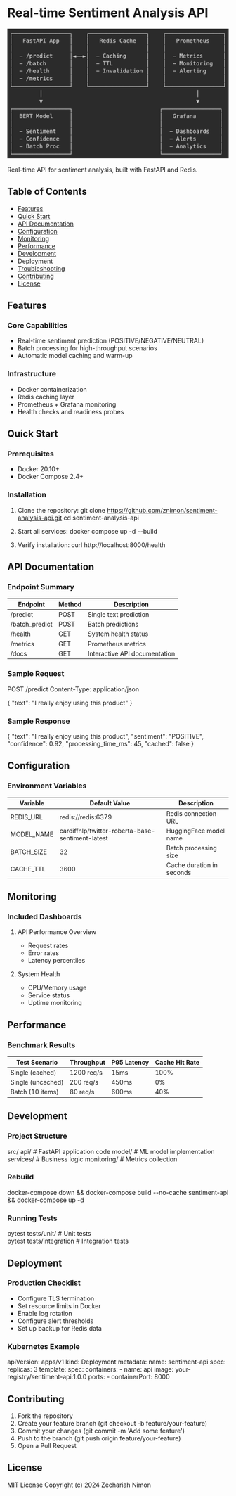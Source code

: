 # Real-time Sentiment Analysis API

![Architecture Diagram](docs/assets/images/architecture.png)

Real-time API for sentiment analysis, built with FastAPI and Redis.

## Table of Contents
- [Features](#features)
- [Quick Start](#quick-start)
- [API Documentation](#api-documentation)
- [Configuration](#configuration)
- [Monitoring](#monitoring)
- [Performance](#performance)
- [Development](#development)
- [Deployment](#deployment)
- [Troubleshooting](#troubleshooting)
- [Contributing](#contributing)
- [License](#license)

## Features

### Core Capabilities
- Real-time sentiment prediction (POSITIVE/NEGATIVE/NEUTRAL)
- Batch processing for high-throughput scenarios
- Automatic model caching and warm-up

### Infrastructure
- Docker containerization
- Redis caching layer
- Prometheus + Grafana monitoring
- Health checks and readiness probes

## Quick Start

### Prerequisites
- Docker 20.10+
- Docker Compose 2.4+

### Installation
1. Clone the repository:
git clone https://github.com/znimon/sentiment-analysis-api.git
cd sentiment-analysis-api

2. Start all services:
docker compose up -d --build

3. Verify installation:
curl http://localhost:8000/health

## API Documentation

### Endpoint Summary

| Endpoint          | Method | Description                     |
|-------------------|--------|---------------------------------|
| /predict         | POST   | Single text prediction          |
| /batch_predict   | POST   | Batch predictions               |
| /health          | GET    | System health status            |
| /metrics         | GET    | Prometheus metrics              |
| /docs            | GET    | Interactive API documentation   |

### Sample Request
POST /predict
Content-Type: application/json

{
  "text": "I really enjoy using this product"
}

### Sample Response
{
  "text": "I really enjoy using this product",
  "sentiment": "POSITIVE",
  "confidence": 0.92,
  "processing_time_ms": 45,
  "cached": false
}

## Configuration

### Environment Variables
| Variable        | Default Value                                      | Description                |
|-----------------|----------------------------------------------------|----------------------------|
| REDIS_URL       | redis://redis:6379                                 | Redis connection URL       |
| MODEL_NAME      | cardiffnlp/twitter-roberta-base-sentiment-latest   | HuggingFace model name     |
| BATCH_SIZE      | 32                                                 | Batch processing size      |
| CACHE_TTL       | 3600                                               | Cache duration in seconds  |

## Monitoring

### Included Dashboards
1. API Performance Overview
   - Request rates
   - Error rates
   - Latency percentiles

2. System Health
   - CPU/Memory usage
   - Service status
   - Uptime monitoring

## Performance

### Benchmark Results
| Test Scenario       | Throughput | P95 Latency | Cache Hit Rate |
|---------------------|------------|-------------|----------------|
| Single (cached)     | 1200 req/s | 15ms        | 100%           |
| Single (uncached)   | 200 req/s  | 450ms       | 0%             |
| Batch (10 items)    | 80 req/s   | 600ms       | 40%            |

## Development

### Project Structure
src/
  api/               # FastAPI application code
  model/             # ML model implementation
  services/          # Business logic
  monitoring/       # Metrics collection

### Rebuild

docker-compose down && docker-compose build --no-cache sentiment-api && docker-compose up -d

### Running Tests
pytest tests/unit/       # Unit tests  
pytest tests/integration # Integration tests  

## Deployment

### Production Checklist
- Configure TLS termination
- Set resource limits in Docker
- Enable log rotation
- Configure alert thresholds
- Set up backup for Redis data

### Kubernetes Example
apiVersion: apps/v1
kind: Deployment
metadata:
  name: sentiment-api
spec:
  replicas: 3
  template:
    spec:
      containers:
      - name: api
        image: your-registry/sentiment-api:1.0.0
        ports:
        - containerPort: 8000

## Contributing

1. Fork the repository
2. Create your feature branch (git checkout -b feature/your-feature)
3. Commit your changes (git commit -m 'Add some feature')
4. Push to the branch (git push origin feature/your-feature)
5. Open a Pull Request

## License
MIT License
Copyright (c) 2024 Zechariah Nimon